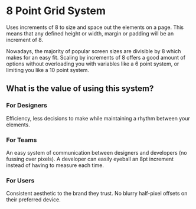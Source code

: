 # 8 Point Grid System
Uses increments of 8 to size and space out the elements on a page. This means that any defined height or width, margin or padding will be an increment of 8.

Nowadays, the majority of popular screen sizes are divisible by 8 which makes for an easy fit. Scaling by increments of 8 offers a good amount of options without overloading you with variables like a 6 point system, or limiting you like a 10 point system.

## What is the value of using this system?

### For Designers
Efficiency, less decisions to make while maintaining a rhythm between your elements.

### For Teams
An easy system of communication between designers and developers (no fussing over pixels). A developer can easily eyeball an 8pt increment instead of having to measure each time.

### For Users
Consistent aesthetic to the brand they trust. No blurry half-pixel offsets on their preferred device.
